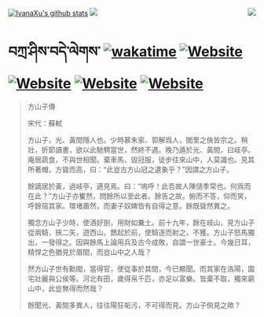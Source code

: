 [![IvanaXu's github stats](https://github-readme-stats.vercel.app/api?username=IvanaXu&theme=codeSTACKr)](https://github.com/anuraghazra/github-readme-stats)
<img align="right" src="https://github-readme-stats.vercel.app/api/top-langs/?username=IvanaXu&langs_count=8&theme=codeSTACKr" />
<img src="https://github-readme-stats.vercel.app/api/wakatime?username=IvanaXu&layout=compact&langs_count=8&theme=codeSTACKr&custom_title=Programming&nbsp;Times&nbsp;(Since&nbsp;Jul.29.2021)" />
# བཀྲ་ཤིས་བདེ་ལེགས་	[![wakatime](https://wakatime.com/badge/user/5043ee4a-e361-4607-9d47-d557f2005d05.svg)](https://wakatime.com/@5043ee4a-e361-4607-9d47-d557f2005d05)	[![Website](https://img.shields.io/website?label=tianchi&up_color=orange&up_message=IvanaXu&url=https%3A%2F%2Fshields.io)](https://tianchi.aliyun.com/home/science/scienceDetail?userId=1095279182618)	[![Website](https://img.shields.io/website?label=yuque&up_color=green&up_message=IvanaXu&url=https%3A%2F%2Fshields.io)](https://www.yuque.com/ivanaxu)	[![Website](https://img.shields.io/website?label=leetcode&up_color=yellow&up_message=IvanaXu&url=https%3A%2F%2Fshields.io)](https://leetcode.cn/u/ivanaxu)	[![Website](https://img.shields.io/website?label=aistudio&up_color=violet&up_message=IvanaXu&url=https%3A%2F%2Fshields.io)](https://aistudio.baidu.com/aistudio/personalcenter/thirdview/979775)
> 方山子傳
> 
> 宋代：蘇軾 
> 
> 方山子，光、黃間隱人也。少時慕朱家、郭解爲人，閭里之俠皆宗之。稍壯，折節讀書，欲以此馳騁當世，然終不遇。晚乃遁於光、黃間，曰岐亭。庵居蔬食，不與世相聞。棄車馬，毀冠服，徒步往來山中，人莫識也。見其所著帽，方聳而高，曰：“此豈古方山冠之遺象乎？”因謂之方山子。
> 
> 餘謫居於黃，過岐亭，適見焉。曰：“嗚呼！此吾故人陳慥季常也。何爲而在此？”方山子亦矍然，問餘所以至此者。餘告之故。俯而不答，仰而笑，呼餘宿其家。環堵蕭然，而妻子奴婢皆有自得之意。餘既聳然異之。
> 
> 獨念方山子少時，使酒好劍，用財如糞土。前十九年，餘在岐山，見方山子從兩騎，挾二矢，遊西山。鵲起於前，使騎逐而射之，不獲。方山子怒馬獨出，一發得之。因與餘馬上論用兵及古今成敗，自謂一世豪士。今幾日耳，精悍之色猶見於眉間，而豈山中之人哉？
> 
> 然方山子世有勳閥，當得官，使從事於其間，今已顯聞。而其家在洛陽，園宅壯麗與公侯等。河北有田，歲得帛千匹，亦足以富樂。皆棄不取，獨來窮山中，此豈無得而然哉？
> 
> 餘聞光、黃間多異人，往往陽狂垢污，不可得而見。方山子倘見之歟？
>
